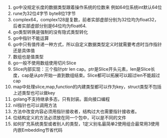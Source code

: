 1. go中没规定长度的数据类型跟着操作系统的位数来
例如64位系统int默认64位
2. rune为32位4字节 byte8位1字节
3. complex64，complex128是复数，前者实部虚部分别为32位均为float32，后者实部虚部分别是64位均为float64.
4. go类型转换是强制的没有隐式类型转化
5. go中指针不能运算
6. go中只有值传递一种方式，所以自定义数据类型定义时就需要考虑时当作指针还是具体值
7. 数组也是值类型
8. go一般不使用数组使用切片Slice
9. Slice内部实现：三个指针ptr len cap。ptr是Slice开头元素，len是Slice长度，cap是从ptr开始一直到数组结束。Slice都可以拓展可以超过len不能超过cap
10. map中处理slice,map,function的内建类型都可以作为key，struct类型不包括上述类型也可以做key
11. golang不支持继承多态，只有封装。面向接口编程
12. nil指针也可以调用方法
13. 方法中改变内容必须用指针接收者，结构过大也需要指针接收者。
14. 位结构定义的方法必须放在同一个包中，可以是不同的文件
15. 如何扩充系统类型或者别人的类型，1定义别名最简单2使用组合最常用3使用内嵌Embedding节省代码